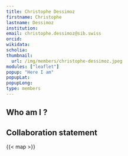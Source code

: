 ```yaml
---
title: Christophe Dessimoz
firstname: Christophe
lastname: Dessimoz
institution: 
email: christophe.dessimoz@sib.swiss
orcid: 
wikidata: 
scholia: 
thumbnail:
  url: /img/members/christophe-dessimoz.jpeg
modules: ["leaflet"]
popup: "Here I am"
popupLat: 
popupLong: 
type: members
---
```


## Who am I ?

## Collaboration statement

{{< map >}}
